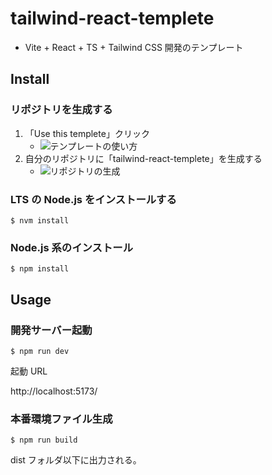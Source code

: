 # tailwind-react-templete

- Vite + React + TS + Tailwind CSS 開発のテンプレート

## Install

### リポジトリを生成する

1. 「Use this templete」クリック
    - <img src="https://res.cloudinary.com/wywy-llc/image/upload/v1661564881/use_templete_tutd1z.png" alt="テンプレートの使い方">
2. 自分のリポジトリに「tailwind-react-templete」を生成する
    - <img src="https://res.cloudinary.com/wywy-llc/image/upload/v1661565366/%E3%82%B9%E3%82%AF%E3%83%AA%E3%83%BC%E3%83%B3%E3%82%B7%E3%83%A7%E3%83%83%E3%83%88_2022-08-27_10.54.56_udwss7.png" alt="リポジトリの生成">

### LTS の Node.js をインストールする

```
$ nvm install
```

### Node.js 系のインストール

```
$ npm install
```

## Usage

### 開発サーバー起動

```
$ npm run dev
```

起動 URL

http://localhost:5173/

### 本番環境ファイル生成

```
$ npm run build
```

dist フォルダ以下に出力される。
